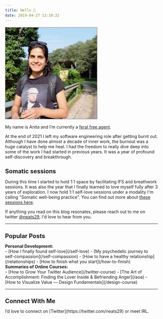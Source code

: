 ```yaml
---
title: Hello 👋
date: 2019-04-27 13:10:22
---
```


<img src="./index/me.jpg" 
    style="width: 60%;
    border: 1px solid grey;"
    alt="Anita">
</img>

My name is Anita and I’m currently a [feral free agent](https://www.visakanv.com/blog/feral-free-agents/). 

At the end of 2021 I left my software engineering role after getting burnt out. Although I have done almost a decade of inner work, the burnout was a huge catalyst to help me heal. I had the freedom to really dive deep into some of the work I had started in previous years. It was a year of profound self-discovery and breakthrough.

<h1 style="font-size: 1.4em;">Somatic sessions</h1>

During this time I started to hold 1:1 space by facilitating IFS and breathwork sessions. It was also the year that I finally learned to love myself fully after 3 years of exploration. I now hold 1:1 self-love sessions under a modality I'm calling "Somatic well-being practice". You can find out more about [these sessions here](/coaching).


<!-- This year, I also co-created [Somalist](https://somal.ist/) a directory of somatic practitioners such as therapists, bodyworkers and breathwork practitioners.  -->

<!-- I use writing as a way to make sense of this world. I love distilling what I learn and sharing it with others. The coolest side-effect is making friends online, so  -->

If anything you read on this blog resonates, please reach out to me on twitter [@neats29](https://twitter.com/neats29), I'd love to hear from you.


<!-- <h1 style="font-size: 1.4em;">Online Course</h1>

About three years ago, I had a wake up call when I realised that I was working hard to get far in my career mostly to impress my colleagues. Realising this thrust me into a journey to figure out what really mattered to me and what I wanted. I figured out __what influenced me and where those influences came from__, I figured out what kind of a life I wanted, and more importantly __I figured out how to design my life accordingly.__

I've distilled everything I've learned on this journey into a __short set of introspective exercises__ and a set of __frameworks to work towards the life you want.__ Find out more [here](../course).

<a href="../course">
  <img src="./index/maze.png" 
      style="width: 100%;"
      alt="The Power of Knowing What You Want">
  </img>
</a> -->

--- 

<h1 style="font-size: 1.4em;">Popular Posts</h1>

<p style="display: block; margin:0; font-weight:bold;">Personal Development:</p>
- [How I finally found self-love](/self-love)
- [My psychedelic journey to self-compassion](/self-compassion)
- [How to have a healthy relationship](/relationships)
- [How to finish what you start](/how-to-finish)
<!-- - [How to Get the Most Out of Online Courses with Roam](/roam) -->

<p style="display: block; margin:0; font-weight:bold;">Summaries of Online Courses:</p>
- [How to Grow Your Twitter Audience](/twitter-course)
- [The Art of Accomplishment: Finding the Lover Inside & Befriending Anger](/aoa)
- [How to Visualize Value — Design Fundamentals](/design-course)

<!-- <p style="display: block; margin:0; font-weight:bold;">🧠Intellectual Curiosity:</p>
- [Wait But Why: The Story of Us – Summary of Part 1](/story-of-us)
- [2019's Best Podcast Episodes For the Curiously Minded](/top-podcasts-2019)

<p style="display: block; margin:0; font-weight:bold;">👩‍💻 Career Management:</p>
- [Figuring Out What to Do With Your Life](/figuring-life-out-p1)
- [How to Thrive in the Age of Change](/thrive-in-change)
- [Barking up the Wrong Tree (book summary on the science of success)](/barking) -->

<!-- <h1 style="font-size: 1.4em;">Fun Facts</h1>

- I currently work at a UK-based online pharmacy startup called [Echo](https://echo.co.uk/), which delivers prescriptions free of charge. Prior to that, I was working in the blockchain space ([Ethereum](https://www.ethereum.org/)).
- I was born in Iran 🇮🇷, we later moved to London when I was 10 
- I studied Pharmaceutical Science at university, but I changed careers in 2015 by learning to code at [Founders & Coders](https://www.foundersandcoders.com/) – the most life altering decision of my life!

- The best places I've visited: 
  - Torres del Paine (Patagonia) in Chile 🇨🇱
  - Hakone in Japan 🇯🇵
  - Los Roques in Venezuela 🇻🇪
  - Bryce Canyon and Zion Park in USA 🇺🇸
  - Weligama and Mirissa in Sri Lanka 🇱🇰 -->

<!-- 
- Superpower – __picking up new skills and habits fast__:
  - Secured my first coding job 7 months after I started learning to code
  - Broke into the blockchain space by learning about it in my spare time
  - Went from not reading at all until the age of 21, to becoming a book worm -->

<!-- <h1 style="font-size: 1.4em;">Distilled</h1>

If you are interested in learning together with me, I have a newsletter called [__Distilled__](/subscribe) where I share my learnings.

Update: I've paused the newsletter for now, as I haven't landed on a format that I like. But if you enjoyed my blog, please sign up so we can stay in touch.

 <!-- Mailchimp Signup Form -->
  <!-- <div>
    <form action="https://infodistillery.us20.list-manage.com/subscribe/post?u=23c86deb696792ce7c4cfac07&amp;id=7378bd40fd" method="post" id="mc-embedded-subscribe-form" name="mc-embedded-subscribe-form" class="validate" target="_blank" novalidate>
      <div id="mc_embed_signup_scroll">
          <div>
              <input type="text" style="width: 50%;" name="FNAME" class="" id="mce-FNAME" placeholder="First Name">
              <div style="display: flex;">
                <input type="email" style="width: 50%;" name="EMAIL" class="email" id="mce-EMAIL" placeholder="Email Address *" required>
                <div style="width: 50%;">
                  
                  <div style="position: absolute; left: -5000px;" aria-hidden="true"><input type="text" name="b_23c86deb696792ce7c4cfac07_7378bd40fd" tabindex="-1" value=""></div>
                  <div class="clear"><input type="submit" value="Sign up" style="margin-left: 20px;" name="subscribe" id="mc-embedded-subscribe" class="button"></div>
                </div>
              </div>
              </br>
              <div id="mce-responses" class="clear" style="font-style: italic;">
                <div class="response" id="mce-error-response" style="display:none"></div>
                <div class="response" id="mce-success-response" style="display:none"></div>
              </div>
          </div>
          </div>
    </form>
    <script type='text/javascript' src='//s3.amazonaws.com/downloads.mailchimp.com/js/mc-validate.js'></script><script type='text/javascript'>(function($) {window.fnames = new Array(); window.ftypes = new Array();fnames[0]='EMAIL';ftypes[0]='email';fnames[1]='FNAME';ftypes[1]='text';fnames[2]='LNAME';ftypes[2]='text';}(jQuery));var $mcj = jQuery.noConflict(true);</script>
 </div> -->

<!--End mc_embed_signup-->

---

<h1 style="font-size: 1.4em;">Connect With Me</h1> I’d love to connect on [Twitter](https://twitter.com/neats29) or meet IRL.